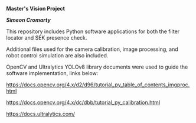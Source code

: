 **Master's Vision Project**

***Simeon Cromarty***

This repository includes Python software applications for both the filter locator and SEK presence check.

Additional files used for the camera calibration, image processing, and robot control simulation are also included.

OpenCV and Ultralytics YOLOv8 library documents were used to guide the software implementation, links below:

https://docs.opencv.org/4.x/d2/d96/tutorial_py_table_of_contents_imgproc.html

https://docs.opencv.org/4.x/dc/dbb/tutorial_py_calibration.html

https://docs.ultralytics.com/
